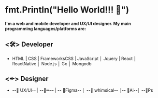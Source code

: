 # fmt.Println("Hello World!!! 👋")


#### I'm a web and mobile developer and UX/UI designer. My main programming languages/platforms are:

## <🛠> Developer


- HTML | CSS | FrameworksCSS | JavaScript │ Jquery | React │ ReactNative │ Node.js │ Go │ Mongodb





## <✒> Designer

- --🎢 UX/UI-- | --📜✏-- | -- 🚀Figma--  │ --🔧 whimsical-- │-- 📐Ai--│ --🎨Ps






